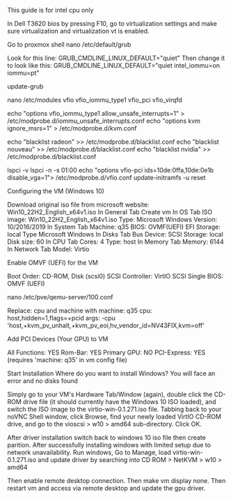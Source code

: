 This guide is for intel cpu only

In Dell T3620 bios by pressing F10, go to virtualization settings and make sure virtualization and virtualization vt is enabled.

Go to proxmox shell
nano /etc/default/grub

Look for this line:
GRUB_CMDLINE_LINUX_DEFAULT="quiet"
Then change it to look like this:
GRUB_CMDLINE_LINUX_DEFAULT="quiet intel_iommu=on iommu=pt"

update-grub

nano /etc/modules
vfio
vfio_iommu_type1
vfio_pci
vfio_virqfd


echo "options vfio_iommu_type1 allow_unsafe_interrupts=1" > /etc/modprobe.d/iommu_unsafe_interrupts.conf
echo "options kvm ignore_msrs=1" > /etc/modprobe.d/kvm.conf

echo "blacklist radeon" >> /etc/modprobe.d/blacklist.conf
echo "blacklist nouveau" >> /etc/modprobe.d/blacklist.conf
echo "blacklist nvidia" >> /etc/modprobe.d/blacklist.conf

lspci -v
lspci -n -s 01:00
echo "options vfio-pci ids=10de:0ffa,10de:0e1b disable_vga=1"> /etc/modprobe.d/vfio.conf
update-initramfs -u
reset

Configuring the VM (Windows 10)

Download original iso file from microsoft website: Win10_22H2_English_x64v1.iso
In General Tab
    Create vm
In OS Tab
    ISO image: Win10_22H2_English_x64v1.iso
    Type: Microsoft Windows
    Version: 10/2016/2019
In System Tab
    Machine: q35
    BIOS: OVMF(UEFI)
    EFI Storage: local
    Type Microsoft Windows
In Disks Tab
    Bus Device: SCSI
    Storage: local
    Disk size: 60
In CPU Tab
    Cores: 4
    Type: host
In Memory Tab
    Memory: 6144
In Network Tab
    Model: Virtio

Enable OMVF (UEFI) for the VM

Boot Order: CD-ROM, Disk (scsi0)
SCSI Controller: VirtIO SCSI Single
BIOS: OMVF (UEFI)

nano /etc/pve/qemu-server/100.conf

Replace:
cpu and machine
with
machine: q35
cpu: host,hidden=1,flags=+pcid
args: -cpu 'host,+kvm_pv_unhalt,+kvm_pv_eoi,hv_vendor_id=NV43FIX,kvm=off'

Add PCI Devices (Your GPU) to VM

All Functions: YES
Rom-Bar: YES
Primary GPU: NO
PCI-Express: YES (requires 'machine: q35' in vm config file)

Start Installation
Where do you want to install Windows?
You will face an error and no disks found

Simply go to your VM's Hardware Tab/Window (again), double click the CD-ROM drive file (it should currently have the Windows 10 ISO loaded), and switch the ISO image to the virtio-win-0.1.271.iso file.
Tabbing back to your noVNC Shell window, click Browse, find your newly loaded VirtIO CD-ROM drive, and go to the vioscsi > w10 > amd64 sub-directory. Click OK.

After driver installation switch back to windows 10 iso file then create parition.
After successfully installing windows with limited setup due to network unavailability. Run windows, Go to Manage, load virtio-win-0.1.271.iso and update driver by searching into CD ROM > NetKVM > w10 > amd64

Then enable remote desktop connection. Then make vm display none. Then restart vm and access via remote desktop and update the gpu driver.